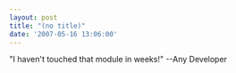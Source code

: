 ```yaml
---
layout: post
title: "(no title)"
date: '2007-05-16 13:06:00'
---
```


"I haven't touched that module in weeks!" --Any Developer